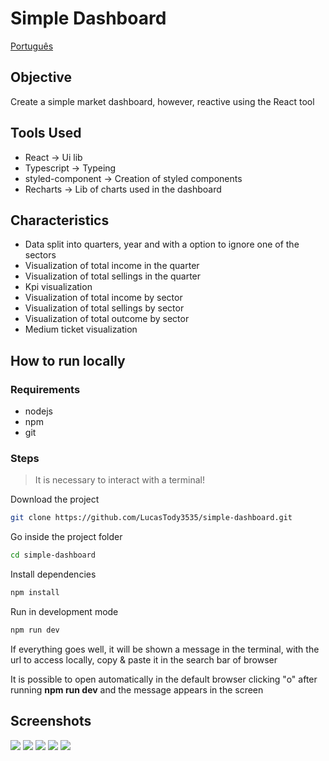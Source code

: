 # Simple Dashboard

[Português](./README.md)

## Objective

Create a simple market dashboard, however, reactive using the React tool

## Tools Used

- React -> Ui lib
- Typescript -> Typeing
- styled-component -> Creation of styled components
- Recharts -> Lib of charts used in the dashboard

## Characteristics

- Data split into quarters, year and with a option to ignore one of the sectors
- Visualization of total income in the quarter
- Visualization of total sellings in the quarter
- Kpi visualization
- Visualization of total income by sector
- Visualization of total sellings by sector
- Visualization of total outcome by sector
- Medium ticket visualization

## How to run locally

### Requirements

- nodejs
- npm
- git

### Steps

> It is necessary to interact with a terminal!

Download the project

```sh
git clone https://github.com/LucasTody3535/simple-dashboard.git
```

Go inside the project folder

```sh
cd simple-dashboard
```

Install dependencies

```sh
npm install
```

Run in development mode

```sh
npm run dev
```

If everything goes well, it will be shown a message in the terminal, with the url to access locally, copy & paste it in the search bar of browser

It is possible to open automatically in the default browser clicking "o" after running __npm run dev__ and the message appears in the screen

## Screenshots

![](https://raw.githubusercontent.com/LucasTody3535/projects-screenshots/main/simple-dashboard/pic1.png)
![](https://raw.githubusercontent.com/LucasTody3535/projects-screenshots/main/simple-dashboard/pic2.png)
![](https://raw.githubusercontent.com/LucasTody3535/projects-screenshots/main/simple-dashboard/pic3.png)
![](https://raw.githubusercontent.com/LucasTody3535/projects-screenshots/main/simple-dashboard/pic4.png)
![](https://raw.githubusercontent.com/LucasTody3535/projects-screenshots/main/simple-dashboard/pic5.png)
